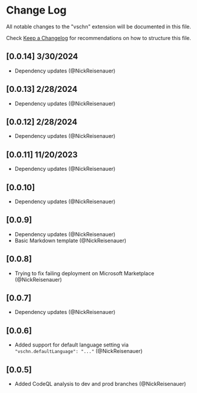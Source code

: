 # Change Log

All notable changes to the "vschn" extension will be documented in this file.

Check [Keep a Changelog](http://keepachangelog.com/) for recommendations on how to structure this file.

## [0.0.14] 3/30/2024

- Dependency updates (@NickReisenauer)

## [0.0.13] 2/28/2024

- Dependency updates (@NickReisenauer)

## [0.0.12] 2/28/2024

- Dependency updates (@NickReisenauer)

## [0.0.11] 11/20/2023

- Dependency updates (@NickReisenauer)

## [0.0.10]

- Dependency updates (@NickReisenauer)

## [0.0.9]

- Dependency updates (@NickReisenauer)
- Basic Markdown template (@NickReisenauer)

## [0.0.8]

- Trying to fix failing deployment on Microsoft Marketplace (@NickReisenauer)

## [0.0.7]

- Dependency updates (@NickReisenauer)

## [0.0.6]

- Added support for default language setting via `"vschn.defaultLanguage": "..."` (@NickReisenauer)

## [0.0.5]

- Added CodeQL analysis to dev and prod branches (@NickReisenauer)
